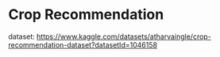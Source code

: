 # Crop Recommendation

dataset:
https://www.kaggle.com/datasets/atharvaingle/crop-recommendation-dataset?datasetId=1046158
